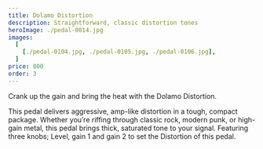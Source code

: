 ```yaml
---
title: Dolamo Distortion
description: Straightforward, classic distortion tones
heroImage: ./pedal-0014.jpg
images:
  [
    [./pedal-0104.jpg, ./pedal-0105.jpg, ./pedal-0106.jpg],
  ]
price: 800
order: 3
---
```


Crank up the gain and bring the heat with the Dolamo Distortion. 

This pedal delivers aggressive, amp-like distortion in a tough, compact package. Whether you’re riffing through classic rock, modern punk, or high-gain metal, this pedal brings thick, saturated tone to your signal. Featuring three knobs; Level, gain 1 and gain 2 to set the Distortion of this pedal.
